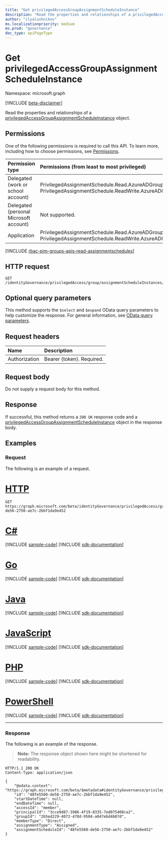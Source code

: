 ```yaml
---
title: "Get privilegedAccessGroupAssignmentScheduleInstance"
description: "Read the properties and relationships of a privilegedAccessGroupAssignmentScheduleInstance object."
author: "ilyalushnikov"
ms.localizationpriority: medium
ms.prod: "governance"
doc_type: apiPageType
---
```


# Get privilegedAccessGroupAssignmentScheduleInstance
Namespace: microsoft.graph

[!INCLUDE [beta-disclaimer](../../includes/beta-disclaimer.md)]

Read the properties and relationships of a [privilegedAccessGroupAssignmentScheduleInstance](../resources/privilegedaccessgroupassignmentscheduleinstance.md) object.

## Permissions
One of the following permissions is required to call this API. To learn more, including how to choose permissions, see [Permissions](/graph/permissions-reference).

|Permission type|Permissions (from least to most privileged)|
|:---|:---|
|Delegated (work or school account)|PrivilegedAssignmentSchedule.Read.AzureADGroup, PrivilegedAssignmentSchedule.ReadWrite.AzureADGroup|
|Delegated (personal Microsoft account)|Not supported.|
|Application|PrivilegedAssignmentSchedule.Read.AzureADGroup, PrivilegedAssignmentSchedule.ReadWrite.AzureADGroup|

[!INCLUDE [rbac-pim-groups-apis-read-assignmentschedules](../includes/rbac-for-apis/rbac-pim-groups-apis-read-assignmentschedules.md)]

## HTTP request

<!-- {
  "blockType": "ignored"
}
-->
``` http
GET /identityGovernance/privilegedAccess/group/assignmentScheduleInstances/{privilegedAccessGroupAssignmentScheduleInstanceId}
```

## Optional query parameters
This method supports the `$select` and `$expand` OData query parameters to help customize the response. For general information, see [OData query parameters](/graph/query-parameters).

## Request headers
|Name|Description|
|:---|:---|
|Authorization|Bearer {token}. Required.|

## Request body
Do not supply a request body for this method.

## Response

If successful, this method returns a `200 OK` response code and a [privilegedAccessGroupAssignmentScheduleInstance](../resources/privilegedaccessgroupassignmentscheduleinstance.md) object in the response body.

## Examples

### Request
The following is an example of a request.
# [HTTP](#tab/http)
<!-- {
  "blockType": "request",
  "name": "get_privilegedaccessgroupassignmentscheduleinstance"
}
-->
``` http
GET https://graph.microsoft.com/beta/identityGovernance/privilegedAccess/group/assignmentScheduleInstances/48fe5560-de56-2750-ae7c-2bbf1da9e452
```

# [C#](#tab/csharp)
[!INCLUDE [sample-code](../includes/snippets/csharp/get-privilegedaccessgroupassignmentscheduleinstance-csharp-snippets.md)]
[!INCLUDE [sdk-documentation](../includes/snippets/snippets-sdk-documentation-link.md)]

# [Go](#tab/go)
[!INCLUDE [sample-code](../includes/snippets/go/get-privilegedaccessgroupassignmentscheduleinstance-go-snippets.md)]
[!INCLUDE [sdk-documentation](../includes/snippets/snippets-sdk-documentation-link.md)]

# [Java](#tab/java)
[!INCLUDE [sample-code](../includes/snippets/java/get-privilegedaccessgroupassignmentscheduleinstance-java-snippets.md)]
[!INCLUDE [sdk-documentation](../includes/snippets/snippets-sdk-documentation-link.md)]

# [JavaScript](#tab/javascript)
[!INCLUDE [sample-code](../includes/snippets/javascript/get-privilegedaccessgroupassignmentscheduleinstance-javascript-snippets.md)]
[!INCLUDE [sdk-documentation](../includes/snippets/snippets-sdk-documentation-link.md)]

# [PHP](#tab/php)
[!INCLUDE [sample-code](../includes/snippets/php/get-privilegedaccessgroupassignmentscheduleinstance-php-snippets.md)]
[!INCLUDE [sdk-documentation](../includes/snippets/snippets-sdk-documentation-link.md)]

# [PowerShell](#tab/powershell)
[!INCLUDE [sample-code](../includes/snippets/powershell/get-privilegedaccessgroupassignmentscheduleinstance-powershell-snippets.md)]
[!INCLUDE [sdk-documentation](../includes/snippets/snippets-sdk-documentation-link.md)]

---

### Response
The following is an example of the response.
>**Note:** The response object shown here might be shortened for readability.
<!-- {
  "blockType": "response",
  "truncated": true,
  "@odata.type": "microsoft.graph.privilegedAccessGroupAssignmentScheduleInstance"
}
-->
``` http
HTTP/1.1 200 OK
Content-Type: application/json

{
    "@odata.context": "https://graph.microsoft.com/beta/$metadata#identityGovernance/privilegedAccess/group/assignmentScheduleInstances/$entity",
    "id": "48fe5560-de56-2750-ae7c-2bbf1da9e452",
    "startDateTime": null,
    "endDateTime": null,
    "accessId": "member",
    "principalId": "3cce9d87-3986-4f19-8335-7ed075408ca2",
    "groupId": "2b5ed229-4072-478d-9504-a047ebd4b07d",
    "memberType": "Direct",
    "assignmentType": "Assigned",
    "assignmentScheduleId": "48fe5560-de56-2750-ae7c-2bbf1da9e452"
}
```

